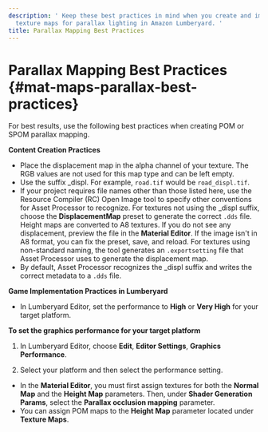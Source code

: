 ```yaml
---
description: ' Keep these best practices in mind when you create and implement your
  texture maps for parallax lighting in Amazon Lumberyard. '
title: Parallax Mapping Best Practices
---
```

# Parallax Mapping Best Practices {#mat-maps-parallax-best-practices}

For best results, use the following best practices when creating POM or SPOM parallax mapping\.

**Content Creation Practices**
+ Place the displacement map in the alpha channel of your texture\. The RGB values are not used for this map type and can be left empty\.
+ Use the suffix \_displ\. For example, `road.tif` would be `road_displ.tif`\.
+ If your project requires file names other than those listed here, use the Resource Compiler \(RC\) Open Image tool to specify other conventions for Asset Processor to recognize\. For textures not using the \_displ suffix, choose the **DisplacementMap** preset to generate the correct `.dds` file\. Height maps are converted to A8 textures\. If you do not see any displacement, preview the file in the **Material Editor**\. If the image isn't in A8 format, you can fix the preset, save, and reload\. For textures using non\-standard naming, the tool generates an `.exportsetting` file that Asset Processor uses to generate the displacement map\.
+ By default, Asset Processor recognizes the \_displ suffix and writes the correct metadata to a `.dds` file\.

**Game Implementation Practices in Lumberyard**
+ In Lumberyard Editor, set the performance to **High** or **Very High** for your target platform\.

**To set the graphics performance for your target platform**

  1. In Lumberyard Editor, choose **Edit**, **Editor Settings**, **Graphics Performance**\.

  1. Select your platform and then select the performance setting\.
+ In the **Material Editor**, you must first assign textures for both the **Normal Map** and the **Height Map** parameters\. Then, under **Shader Generation Params**, select the **Parallax occlusion mapping** parameter\.
+ You can assign POM maps to the **Height Map** parameter located under **Texture Maps**\.